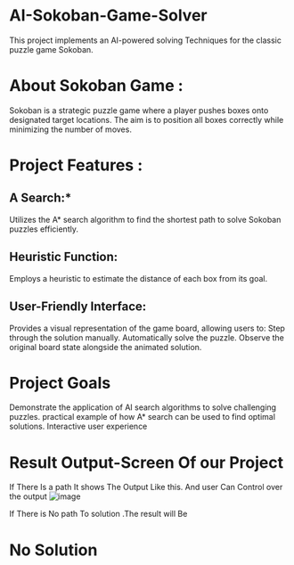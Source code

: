 # AI-Sokoban-Game-Solver
This project implements an AI-powered solving Techniques for the classic puzzle game Sokoban.

# About Sokoban Game :
Sokoban is a strategic puzzle game where a player pushes boxes onto designated target locations. The aim is to position all boxes correctly while minimizing the number of moves.

# Project Features :

## A Search:*
Utilizes the A* search algorithm to find the shortest path to solve Sokoban puzzles efficiently.
## Heuristic Function: 
Employs a heuristic to estimate the distance of each box from its goal.
## User-Friendly Interface: 
Provides a visual representation of the game board, allowing users to:
Step through the solution manually.
Automatically solve the puzzle.
Observe the original board state alongside the animated solution.

# Project Goals
Demonstrate the application of AI search algorithms to solve challenging puzzles.
practical example of how A* search can be used to find optimal solutions.
Interactive user experience

# Result Output-Screen Of our Project
If There Is a path It shows The Output Like this. And user Can Control over the output
![image](https://github.com/user-attachments/assets/9bac8ce9-82d9-41b9-83ef-300d840d0195)

If There is No path To solution .The result will Be
# No Solution


